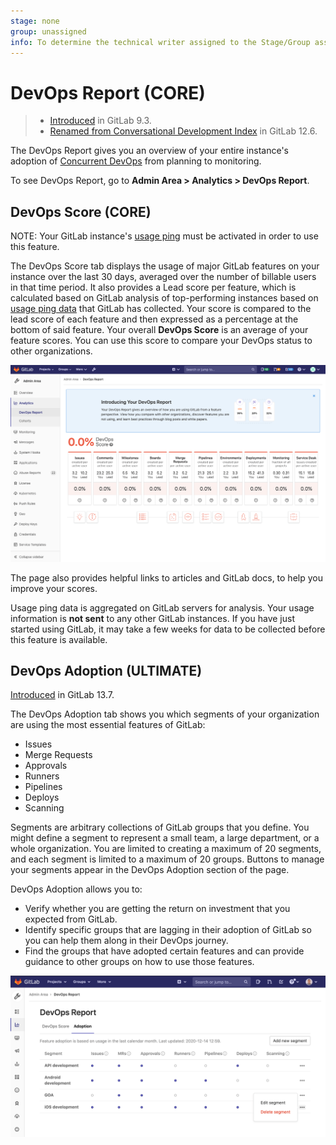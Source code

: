 ```yaml
---
stage: none
group: unassigned
info: To determine the technical writer assigned to the Stage/Group associated with this page, see https://about.gitlab.com/handbook/engineering/ux/technical-writing/#assignments
---
```


# DevOps Report **(CORE)**

> - [Introduced](https://gitlab.com/gitlab-org/gitlab-foss/-/issues/30469) in GitLab 9.3.
> - [Renamed from Conversational Development Index](https://gitlab.com/gitlab-org/gitlab/-/issues/20976) in GitLab 12.6.

The DevOps Report gives you an overview of your entire instance's adoption of
[Concurrent DevOps](https://about.gitlab.com/topics/concurrent-devops/)
from planning to monitoring.

To see DevOps Report, go to **Admin Area > Analytics > DevOps Report**.

## DevOps Score **(CORE)**

NOTE:
Your GitLab instance's [usage ping](../settings/usage_statistics.md#usage-ping) must be activated in order to use this feature.

The DevOps Score tab displays the usage of major GitLab features on your instance over
the last 30 days, averaged over the number of billable users in that time period. It also
provides a Lead score per feature, which is calculated based on GitLab analysis
of top-performing instances based on [usage ping data](../settings/usage_statistics.md#usage-ping) that GitLab has
collected. Your score is compared to the lead score of each feature and then expressed as a percentage at the bottom of said feature.
Your overall **DevOps Score** is an average of your feature scores. You can use this score to compare your DevOps status to other organizations.

![DevOps Report](img/dev_ops_report_v13_4.png)

The page also provides helpful links to articles and GitLab docs, to help you
improve your scores.

Usage ping data is aggregated on GitLab servers for analysis. Your usage
information is **not sent** to any other GitLab instances. If you have just started using GitLab, it may take a few weeks for data to be
collected before this feature is available.

## DevOps Adoption **(ULTIMATE)**

[Introduced](https://gitlab.com/gitlab-org/gitlab/-/issues/247112) in GitLab 13.7.

The DevOps Adoption tab shows you which segments of your organization are using the most essential features of GitLab:

- Issues
- Merge Requests
- Approvals
- Runners
- Pipelines
- Deploys
- Scanning

Segments are arbitrary collections of GitLab groups that you define. You might define a segment to represent a small team, a large department, or a whole organization. You are limited to creating a maximum of 20 segments, and each segment is limited to a maximum of 20 groups. Buttons to manage your segments appear in the DevOps Adoption section of the page.

DevOps Adoption allows you to:

- Verify whether you are getting the return on investment that you expected from GitLab.
- Identify specific groups that are lagging in their adoption of GitLab so you can help them along in their DevOps journey.
- Find the groups that have adopted certain features and can provide guidance to other groups on how to use those features.

![DevOps Report](img/dev_ops_adoption_v13_7.png)
